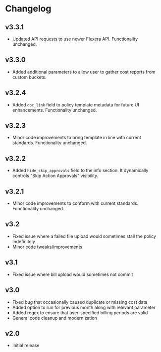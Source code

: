 # Changelog

## v3.3.1

- Updated API requests to use newer Flexera API. Functionality unchanged.

## v3.3.0

- Added additional parameters to allow user to gather cost reports from custom buckets.

## v3.2.4

- Added `doc_link` field to policy template metadata for future UI enhancements. Functionality unchanged.

## v3.2.3

- Minor code improvements to bring template in line with current standards. Functionality unchanged.

## v3.2.2

- Added `hide_skip_approvals` field to the info section. It dynamically controls "Skip Action Approvals" visibility.

## v3.2.1

- Minor code improvements to conform with current standards. Functionality unchanged.

## v3.2

- Fixed issue where a failed file upload would sometimes stall the policy indefinitely
- Minor code tweaks/improvements

## v3.1

- Fixed issue where bill upload would sometimes not commit

## v3.0

- Fixed bug that occasionally caused duplicate or missing cost data
- Added option to run for previous month along with relevant parameter
- Added regex to ensure that user-specified billing periods are valid
- General code cleanup and modernization

## v2.0

- initial release
